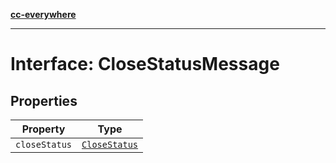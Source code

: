 [**cc-everywhere**](../../../../../index.md)

***

# Interface: CloseStatusMessage

## Properties

| Property | Type |
| ------ | ------ |
| `closeStatus` | [`CloseStatus`](../enumerations/close-status.md) |
